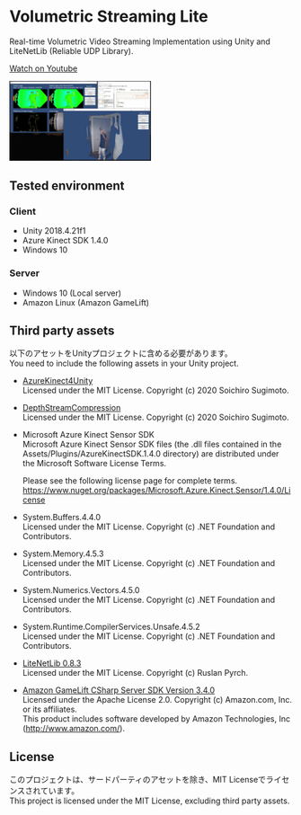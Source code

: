 # Volumetric Streaming Lite
Real-time Volumetric Video Streaming Implementation using Unity and LiteNetLib (Reliable UDP Library).

[Watch on Youtube](https://youtu.be/61R0lydO-N4)

<img src="./VolumetricStreamingLite.jpg" width="50%">

## Tested environment
### Client
- Unity 2018.4.21f1
- Azure Kinect SDK 1.4.0
- Windows 10
### Server
- Windows 10 (Local server)
- Amazon Linux (Amazon GameLift)

## Third party assets
以下のアセットをUnityプロジェクトに含める必要があります。  
You need to include the following assets in your Unity project.

- [AzureKinect4Unity](https://github.com/sotanmochi/AzureKinect4Unity)  
  Licensed under the MIT License. Copyright (c) 2020 Soichiro Sugimoto.

- [DepthStreamCompression](https://github.com/sotanmochi/DepthStreamCompression)  
  Licensed under the MIT License. Copyright (c) 2020 Soichiro Sugimoto.

- Microsoft Azure Kinect Sensor SDK  
  Microsoft Azure Kinect Sensor SDK files (the .dll files contained in the Assets/Plugins/AzureKinectSDK.1.4.0 directory) are distributed under the Microsoft Software License Terms.  

  Please see the following license page for complete terms.  
  https://www.nuget.org/packages/Microsoft.Azure.Kinect.Sensor/1.4.0/License

- System.Buffers.4.4.0  
  Licensed under the MIT License. Copyright (c) .NET Foundation and Contributors.

- System.Memory.4.5.3  
  Licensed under the MIT License. Copyright (c) .NET Foundation and Contributors.

- System.Numerics.Vectors.4.5.0  
  Licensed under the MIT License. Copyright (c) .NET Foundation and Contributors.

- System.Runtime.CompilerServices.Unsafe.4.5.2  
  Licensed under the MIT License. Copyright (c) .NET Foundation and Contributors.  

- [LiteNetLib 0.8.3](https://github.com/RevenantX/LiteNetLib/releases/tag/v0.8.3)  
  Licensed under the MIT License. Copyright (c) Ruslan Pyrch.

- [Amazon GameLift CSharp Server SDK Version 3.4.0](https://s3-us-west-2.amazonaws.com/gamelift-release/GameLift_09_03_2019.zip)  
  Licensed under the Apache License 2.0. Copyright (c) Amazon.com, Inc. or its affiliates.  
  This product includes software developed by Amazon Technologies, Inc (http://www.amazon.com/).

## License
このプロジェクトは、サードパーティのアセットを除き、MIT Licenseでライセンスされています。  
This project is licensed under the MIT License, excluding third party assets.
